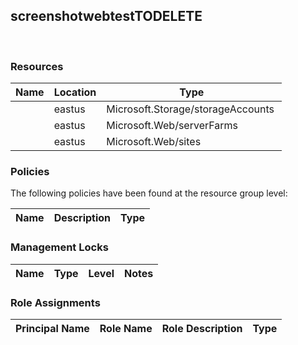 
## screenshotwebtestTODELETE 
 
### Resources


| Name | Location | Type |
| --- | --- | --- |
|   | eastus  | Microsoft.Storage/storageAccounts  |
|   | eastus  | Microsoft.Web/serverFarms  |
|   | eastus  | Microsoft.Web/sites  |

### Policies
The following policies have been found at the resource group level: 

| Name | Description | Type |
| --- | --- | --- |

### Management Locks


| Name | Type | Level | Notes |
| --- | --- | --- | --- |

### Role Assignments


| Principal Name | Role Name | Role Description | Type |
| --- | --- | --- | --- |
